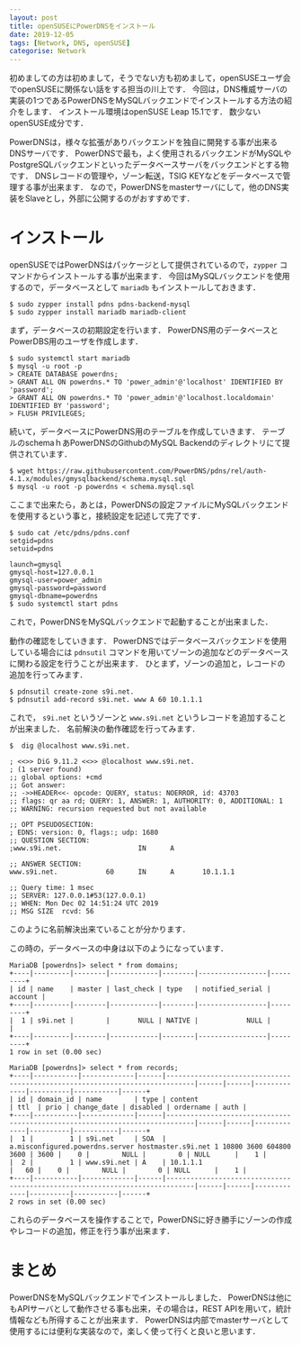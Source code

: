 ```yaml
---
layout: post
title: openSUSEにPowerDNSをインストール
date: 2019-12-05
tags: [Network, DNS, openSUSE]
categorise: Network
---
```



初めましての方は初めまして，そうでない方も初めまして，openSUSEユーザ会でopenSUSEに関係ない話をする担当の川上です．
今回は，DNS権威サーバの実装の1つであるPowerDNSをMySQLバックエンドでインストールする方法の紹介をします．
インストール環境はopenSUSE Leap 15.1です．
数少ないopenSUSE成分です．

PowerDNSは，様々な拡張がありバックエンドを独自に開発する事が出来るDNSサーバです．
PowerDNSで最も，よく使用されるバックエンドがMySQLやPostgreSQLバックエンドといったデータベースサーバをバックエンドとする物です．
DNSレコードの管理や，ゾーン転送，TSIG KEYなどをデータベースで管理する事が出来ます．
なので，PowerDNSをmasterサーバにして，他のDNS実装をSlaveとし，外部に公開するのがおすすめです．

# インストール
openSUSEではPowerDNSはパッケージとして提供されているので，`zypper` コマンドからインストールする事が出来ます．
今回はMySQLバックエンドを使用するので，データベースとして `mariadb` もインストールしておきます．
```console
$ sudo zypper install pdns pdns-backend-mysql
$ sudo zypper install mariadb mariadb-client
```

まず，データベースの初期設定を行います．
PowerDNS用のデータベースとPowerDBS用のユーザを作成します．
```console
$ sudo systemctl start mariadb
$ mysql -u root -p
> CREATE DATABASE powerdns;
> GRANT ALL ON powerdns.* TO 'power_admin'@'localhost' IDENTIFIED BY 'password';
> GRANT ALL ON powerdns.* TO 'power_admin'@'localhost.localdomain' IDENTIFIED BY 'password';
> FLUSH PRIVILEGES;
```

続いて，データベースにPowerDNS用のテーブルを作成していきます．
テーブルのschemaｈあPowerDNSのGithubのMySQL Backendのディレクトリにて提供されています．
```
$ wget https://raw.githubusercontent.com/PowerDNS/pdns/rel/auth-4.1.x/modules/gmysqlbackend/schema.mysql.sql
$ mysql -u root -p powerdns < schema.mysql.sql
```

ここまで出来たら，あとは，PowerDNSの設定ファイルにMySQLバックエンドを使用するという事と，接続設定を記述して完了です．
```console
$ sudo cat /etc/pdns/pdns.conf
setgid=pdns
setuid=pdns

launch=gmysql
gmysql-host=127.0.0.1
gmysql-user=power_admin
gmysql-password=password
gmysql-dbname=powerdns
$ sudo systemctl start pdns
```
これで，PowerDNSをMySQLバックエンドで起動することが出来ました．

動作の確認をしていきます．
PowerDNSではデータベースバックエンドを使用している場合には `pdnsutil` コマンドを用いてゾーンの追加などのデータベースに関わる設定を行うことが出来ます．
ひとまず，ゾーンの追加と，レコードの追加を行ってみます．
```
$ pdnsutil create-zone s9i.net.
$ pdnsutil add-record s9i.net. www A 60 10.1.1.1
```
これで， `s9i.net` というゾーンと `www.s9i.net` というレコードを追加することが出来ました．
名前解決の動作確認を行ってみます．
```
$  dig @localhost www.s9i.net.

; <<>> DiG 9.11.2 <<>> @localhost www.s9i.net.
; (1 server found)
;; global options: +cmd
;; Got answer:
;; ->>HEADER<<- opcode: QUERY, status: NOERROR, id: 43703
;; flags: qr aa rd; QUERY: 1, ANSWER: 1, AUTHORITY: 0, ADDITIONAL: 1
;; WARNING: recursion requested but not available

;; OPT PSEUDOSECTION:
; EDNS: version: 0, flags:; udp: 1680
;; QUESTION SECTION:
;www.s9i.net.                   IN      A

;; ANSWER SECTION:
www.s9i.net.            60      IN      A       10.1.1.1

;; Query time: 1 msec
;; SERVER: 127.0.0.1#53(127.0.0.1)
;; WHEN: Mon Dec 02 14:51:24 UTC 2019
;; MSG SIZE  rcvd: 56
```
このように名前解決出来ていることが分かります．

この時の，データベースの中身は以下のようになっています．
```
MariaDB [powerdns]> select * from domains;
+----|---------|--------|------------|--------|-----------------|---------+
| id | name    | master | last_check | type   | notified_serial | account |
+----|---------|--------|------------|--------|-----------------|---------+
|  1 | s9i.net |        |       NULL | NATIVE |            NULL |         |
+----|---------|--------|------------|--------|-----------------|---------+
1 row in set (0.00 sec)

MariaDB [powerdns]> select * from records;
+----|-----------|-------------|------|-----------------------------------------------------------------------------|------|------|-------------|----------|-----------|------+
| id | domain_id | name        | type | content                                                                     | ttl  | prio | change_date | disabled | ordername | auth |
+----|-----------|-------------|------|-----------------------------------------------------------------------------|------|------|-------------|----------|-----------|------+
|  1 |         1 | s9i.net     | SOA  | a.misconfigured.powerdns.server hostmaster.s9i.net 1 10800 3600 604800 3600 | 3600 |    0 |        NULL |        0 | NULL      |    1 |
|  2 |         1 | www.s9i.net | A    | 10.1.1.1                                                                    |   60 |    0 |        NULL |        0 | NULL      |    1 |
+----|-----------|-------------|------|-----------------------------------------------------------------------------|------|------|-------------|----------|-----------|------+
2 rows in set (0.00 sec)
```
これらのデータベースを操作することで，PowerDNSに好き勝手にゾーンの作成やレコードの追加，修正を行う事が出来ます．


# まとめ
PowerDNSをMySQLバックエンドでインストールしました．
PowerDNSは他にもAPIサーバとして動作させる事も出来，その場合は，REST APIを用いて，統計情報なども所得することが出来ます．
PowerDNSは内部でmasterサーバとして使用するには便利な実装なので，楽しく使って行くと良いと思います．
